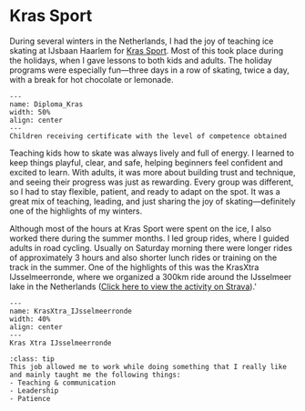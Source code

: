 # Kras Sport

During several winters in the Netherlands, I had the joy of teaching ice skating at IJsbaan Haarlem for [Kras Sport](https://www.krassport.nl/). Most of this took place during the holidays, when I gave lessons to both kids and adults. The holiday programs were especially fun—three days in a row of skating, twice a day, with a break for hot chocolate or lemonade.

```{figure} ../Figures/Diploma_KrasSport.jpg
---
name: Diploma_Kras
width: 50%
align: center
---
Children receiving certificate with the level of competence obtained
```

Teaching kids how to skate was always lively and full of energy. I learned to keep things playful, clear, and safe, helping beginners feel confident and excited to learn. With adults, it was more about building trust and technique, and seeing their progress was just as rewarding. Every group was different, so I had to stay flexible, patient, and ready to adapt on the spot. It was a great mix of teaching, leading, and just sharing the joy of skating—definitely one of the highlights of my winters.

Although most of the hours at Kras Sport were spent on the ice, I also worked there during the summer months. I led group rides, where I guided adults in road cycling. Usually on Saturday morning there were longer rides of approximately 3 hours and also shorter lunch rides or training on the track in the summer. One of the highlights of this was the KrasXtra IJsselmeerronde, where we organized a 300km ride around the IJsselmeer lake in the Netherlands ([Click here to view the activity on Strava](Ahttps://www.strava.com/activities/1096391304/overview)).'

```{figure} ../Figures/KrasXtra_IJsselmeerronde.jpg
---
name: KrasXtra_IJsselmeerronde
width: 40%
align: center
---
Kras Xtra IJsselmeerronde
```

```{admonition} Skills obtained
:class: tip
This job allowed me to work while doing something that I really like and mainly taught me the following things:  
- Teaching & communication
- Leadership
- Patience
```